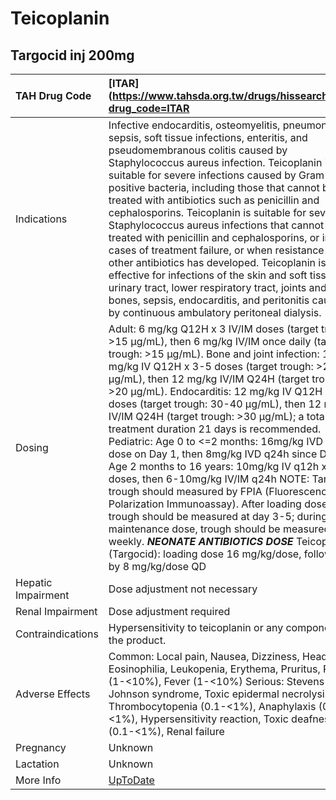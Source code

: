 # Teicoplanin

## Targocid inj 200mg

| TAH Drug Code      | [ITAR](https://www.tahsda.org.tw/drugs/hissearch.php?drug_code=ITAR                                                                                                                                                                                                                                                                                                                                                                                                                                                                                                                                                                                                                                                                                                                                                                                                                                                                                            |
|:-------------------|:---------------------------------------------------------------------------------------------------------------------------------------------------------------------------------------------------------------------------------------------------------------------------------------------------------------------------------------------------------------------------------------------------------------------------------------------------------------------------------------------------------------------------------------------------------------------------------------------------------------------------------------------------------------------------------------------------------------------------------------------------------------------------------------------------------------------------------------------------------------------------------------------------------------------------------------------------------------|
| Indications        | Infective endocarditis, osteomyelitis, pneumonia, sepsis, soft tissue infections, enteritis, and pseudomembranous colitis caused by Staphylococcus aureus infection. Teicoplanin is suitable for severe infections caused by Gram-positive bacteria, including those that cannot be treated with antibiotics such as penicillin and cephalosporins. Teicoplanin is suitable for severe Staphylococcus aureus infections that cannot be treated with penicillin and cephalosporins, or in cases of treatment failure, or when resistance to other antibiotics has developed. Teicoplanin is effective for infections of the skin and soft tissue, urinary tract, lower respiratory tract, joints and bones, sepsis, endocarditis, and peritonitis caused by continuous ambulatory peritoneal dialysis.                                                                                                                                                          |
| Dosing             | Adult: 6 mg/kg Q12H x 3 IV/IM doses (target trough: >15 μg/mL), then 6 mg/kg IV/IM once daily (target trough: >15 μg/mL). Bone and joint infection: 12 mg/kg IV Q12H x 3-5 doses (target trough: >20 μg/mL), then 12 mg/kg IV/IM Q24H (target trough: >20 μg/mL). Endocarditis: 12 mg/kg IV Q12H x 3-5 doses (target trough: 30-40 μg/mL), then 12 mg/kg IV/IM Q24H (target trough: >30 μg/mL); a total treatment duration 21 days is recommended. Pediatric: Age 0 to <=2 months: 16mg/kg IVD x 1 dose on Day 1, then 8mg/kg IVD q24h since Day 2 Age 2 months to 16 years: 10mg/kg IV q12h x 3 doses, then 6-10mg/kg IV/IM q24h NOTE: Target trough should measured by FPIA (Fluorescence Polarization Immunoassay). After loading dose, trough should be measured at day 3-5; during maintenance dose, trough should be measured weekly. *****NEONATE ANTIBIOTICS DOSE***** Teicoplanin (Targocid): loading dose 16 mg/kg/dose, followed by 8 mg/kg/dose QD |
| Hepatic Impairment | Dose adjustment not necessary                                                                                                                                                                                                                                                                                                                                                                                                                                                                                                                                                                                                                                                                                                                                                                                                                                                                                                                                  |
| Renal Impairment   | Dose adjustment required                                                                                                                                                                                                                                                                                                                                                                                                                                                                                                                                                                                                                                                                                                                                                                                                                                                                                                                                       |
| Contraindications  | Hypersensitivity to teicoplanin or any component of the product.                                                                                                                                                                                                                                                                                                                                                                                                                                                                                                                                                                                                                                                                                                                                                                                                                                                                                               |
| Adverse Effects    | Common: Local pain, Nausea, Dizziness, Headache, Eosinophilia, Leukopenia, Erythema, Pruritus, Rash (1-<10%), Fever (1-<10%) Serious: Stevens-Johnson syndrome, Toxic epidermal necrolysis, Thrombocytopenia (0.1-<1%), Anaphylaxis (0.1-<1%), Hypersensitivity reaction, Toxic deafness (0.1-<1%), Renal failure                                                                                                                                                                                                                                                                                                                                                                                                                                                                                                                                                                                                                                              |
| Pregnancy          | Unknown                                                                                                                                                                                                                                                                                                                                                                                                                                                                                                                                                                                                                                                                                                                                                                                                                                                                                                                                                        |
| Lactation          | Unknown                                                                                                                                                                                                                                                                                                                                                                                                                                                                                                                                                                                                                                                                                                                                                                                                                                                                                                                                                        |
| More Info          | [UpToDate](https://www.uptodate.com/contents/teicoplanin-drug-information)                                                                                                                                                                                                                                                                                                                                                                                                                                                                                                                                                                                                                                                                                                                                                                                                                                                                                     |

